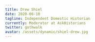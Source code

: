 ```yaml
---
title: Drew Shiel
date: 2020-06-10
tagline: Independent Domestic Historian
currently: Moderator at AskHistorians
twitter: gothwalk
avatar: /assets/dynamic/shiel-drew.jpg
---
```

